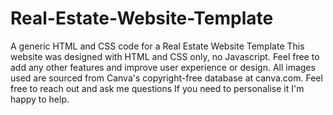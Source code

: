 # Real-Estate-Website-Template
A generic HTML and CSS code for a Real Estate Website Template
This website was designed with HTML and CSS only, no Javascript. Feel free to add any other features and improve user experience or design.
All images used are sourced from Canva's copyright-free database at canva.com.
Feel free to reach out and ask me questions
If you need to personalise it I'm happy to help.
